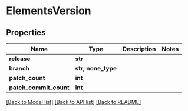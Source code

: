 # ElementsVersion


## Properties
Name | Type | Description | Notes
------------ | ------------- | ------------- | -------------
**release** | **str** |  | 
**branch** | **str, none_type** |  | 
**patch_count** | **int** |  | 
**patch_commit_count** | **int** |  | 

[[Back to Model list]](../#documentation-for-models) [[Back to API list]](../#documentation-for-api-endpoints) [[Back to README]](../)


